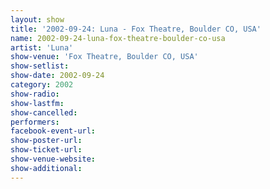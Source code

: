 ```yaml
---
layout: show
title: '2002-09-24: Luna - Fox Theatre, Boulder CO, USA'
name: 2002-09-24-luna-fox-theatre-boulder-co-usa
artist: 'Luna'
show-venue: 'Fox Theatre, Boulder CO, USA'
show-setlist: 
show-date: 2002-09-24
category: 2002
show-radio: 
show-lastfm: 
show-cancelled: 
performers: 
facebook-event-url: 
show-poster-url: 
show-ticket-url: 
show-venue-website: 
show-additional: 
---
```


